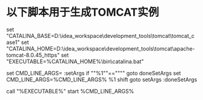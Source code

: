 # 以下脚本用于生成TOMCAT实例
set "CATALINA_BASE=D:\idea_workspace\development_tools\tomcat\tomcat_case1"
set "CATALINA_HOME=D:\idea_workspace\development_tools\tomcat\apache-tomcat-8.0.45_https"
set "EXECUTABLE=%CATALINA_HOME%\bin\catalina.bat"

set CMD_LINE_ARGS=
:setArgs
if ""%1""=="""" goto doneSetArgs
set CMD_LINE_ARGS=%CMD_LINE_ARGS% %1
shift
goto setArgs
:doneSetArgs

call "%EXECUTABLE%" start %CMD_LINE_ARGS%
